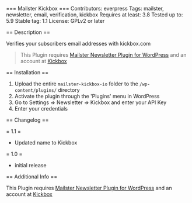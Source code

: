 === Mailster Kickbox ===
Contributors: everpress
Tags: mailster, newsletter, email, verification, kickbox
Requires at least: 3.8
Tested up to: 5.9
Stable tag: 1.1
License: GPLv2 or later

== Description ==

Verifies your subscribers email addresses with kickbox.com

> This Plugin requires [Mailster Newsletter Plugin for WordPress](https://mailster.co/?utm_campaign=wporg&utm_source=Mailster+Kickbox+Integration&utm_medium=readme) and an account at [Kickbox](https://kickbox.com)

== Installation ==

1. Upload the entire `mailster-kickbox-io` folder to the `/wp-content/plugins/` directory
2. Activate the plugin through the 'Plugins' menu in WordPress
3. Go to Settings => Newsletter => Kickbox and enter your API Key
4. Enter your credentials

== Changelog ==

= 1.1 =

-   Updated name to Kickbox

= 1.0 =

-   initial release

== Additional Info ==

This Plugin requires [Mailster Newsletter Plugin for WordPress](https://mailster.co/?utm_campaign=wporg&utm_source=Mailster+Kickbox+Integration&utm_medium=readme) and an account at [Kickbox](https://kickbox.com)
